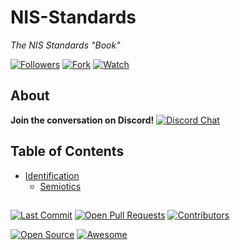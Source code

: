 # NIS-Standards
*The NIS Standards "Book"*

[![Followers](https://img.shields.io/github/followers/Novean-Institute-of-Standards?style=social)]() [![Fork](https://img.shields.io/github/forks/Novean-Institute-of-Standards/NIS-Standards?label=Fork&style=social)]() [![Watch](https://img.shields.io/github/watchers/Novean-Institute-of-Standards/NIS-Standards?label=Watch&style=social)]()



## About


**Join the conversation on Discord!**
[![Discord Chat](https://img.shields.io/discord/751503125885485168.svg)](https://discord.gg/jetkCs3)



## Table of Contents

- [Identification](Identification)
	- [Semiotics](Identification/Semiotics.md)


## 
[![Last Commit](https://img.shields.io/github/last-commit/Novean-Institute-of-Standards/NIS-Standards)]() [![Open Pull Requests](https://img.shields.io/github/issues-pr-raw/Novean-Institute-of-Standards/NIS-Standards)]() [![Contributors](https://img.shields.io/github/contributors/Novean-Institute-of-Standards/NIS-Standards)]()


[![Open Source](https://badges.frapsoft.com/os/v1/open-source.svg?v=103)](https://opensource.org/) [![Awesome](https://cdn.rawgit.com/sindresorhus/awesome/d7305f38d29fed78fa85652e3a63e154dd8e8829/media/badge.svg)](https://github.com/sindresorhus/awesome)
